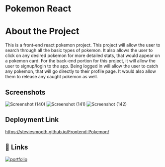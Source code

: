 # Pokemon React
# About the Project

This is a front-end react pokemon project. This project will allow the user to search through all the basic types of pokemon. It also allows the user to click on any desired pokemon for more detailed stats, that would appear on a pokemon card. For the back-end portion for this project, it will allow the user to signup/login to the app. Being logged in will allow the user to catch any pokemon, that will go directly to their profile page. It would also allow them to release any caught pokemon as well. 


## Screenshots

![Screenshot (140)](https://github.com/steviesmooth/Frontend-Pokemon/assets/126042891/a2e82bde-c05c-4a01-a48a-fba46fcbcab6)
![Screenshot (141)](https://github.com/steviesmooth/Frontend-Pokemon/assets/126042891/e731dbf8-0567-481f-8b7e-2efd94b4795b)
![Screenshot (142)](https://github.com/steviesmooth/Frontend-Pokemon/assets/126042891/21bcdfed-9c2c-4c16-a5af-96bd3f665754)

## Deployment Link
https://steviesmooth.github.io/Frontend-Pokemon/


## 🔗 Links
[![portfolio](https://img.shields.io/badge/my_portfolio-000?style=for-the-badge&logo=ko-fi&logoColor=white)](https://github.com/steviesmooth)
